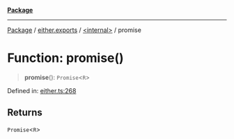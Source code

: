 [**Package**](../../../README.md)

***

[Package](../../../modules.md) / [either.exports](../../README.md) / [\<internal\>](../README.md) / promise

# Function: promise()

> **promise**(): `Promise`\<`R`\>

Defined in: [either.ts:268](https://github.com/AlexXanderGrib/monads-io/blob/88cc2f22cfbd8717d7e52da6913dd270216344b1/src/either.ts#L268)

## Returns

`Promise`\<`R`\>
